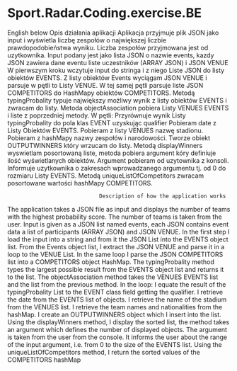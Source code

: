 # Sport.Radar.Coding.exercise.BE
English below
                                              Opis działania aplikacji
Aplikacja przyjmuje plik JSON jako input i wyświetla liczbę zespołów o największej liczbie prawdopodobieństwa wyniku.
Liczba zespołów przyjmowana jest od uzytkownika.
Input podany jest jako lista JSON o nazwie events, kazdy JSON zawiera dane eventu liste uczestników (ARRAY JSON) i JSON VENUE
W pierwszym kroku wczytuje input do stringa i z niego Liste JSON do listy obiektów EVENTS.
Z listy obiektów Events wyciągam JSON VENUE i parsuje w pętli to Listy VENUE.
W tej samej pętli parsuje liste JSON COMPETITORS do HashMapy obiektów COMPETITORS.
Metodą typingProbality typuje największy możliwy wynik z listy obiektów EVENTS i zwracam do listy.
Metoda objectAssociation pobiera Listy VENUES EVENTS i liste z poprzedniej metody.
W pętli:
Przyrównuje wynik Listy typingProbality do pola klas EVENT uzyskując qualifier
Pobieram date z Listy Obiektów EVENTS.
Pobieram z listy VENUES nazwę stadionu.
Pobieram z hashMapy nazwy zespołów  i narodowości.
Tworze obiekt OUTPUTWINNERS który wrzucam do listy.
Metodą displayWinners wyswietlam posortowaną liste, metoda pobiera argument kóry definiuje ilość wyświetlanych obiektów.
Argument pobieram od uzytownika z konsoli.
Informuje uzytkownika o zakresach wprowadzanego argumentu tj. od 0 do rozmiaru Listy EVENTS.
Metodą uniqueListOfCompetitors zwracam posortowane wartości hashMapy COMPETITORS.

                                 Description of how the application works
The application takes a JSON file as input and displays the number of teams with the highest probability score.
The number of teams is taken from the user.
Input is given as a JSON list named events, each JSON contains event data a list of participants (ARRAY JSON) and JSON VENUE.
In the first step I load the input into a string and from it the JSON List into the EVENTS object list.
From the Events object list, I extract the JSON VENUE and parse it in a loop to the VENUE List.
In the same loop I parse the JSON COMPETITORS list into a COMPETITORS object HashMap.
The typingProbality method types the largest possible result from the EVENTS object list and returns it to the list.
The objectAssociation method takes the VENUES EVENTS list and the list from the previous method.
In the loop:
I equate the result of the typingProbality List to the EVENT class field getting the qualifier.
I retrieve the date from the EVENTS list of objects.
I retrieve the name of the stadium from the VENUES list.
I retrieve the team names and nationalities from the hashMap.
I create an OUTPUTWINNERS object which I insert into the list.
Using the displayWinners method, I display the sorted list, the method takes an argument which defines the number of displayed objects.
The argument is taken from the user from the console.
It informs the user about the range of the input argument, i.e. from 0 to the size of the EVENTS list.
Using the uniqueListOfCompetitors method, I return the sorted values of the COMPETITORS hashMap
